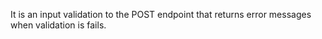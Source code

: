 It is an input validation to the POST endpoint that returns error messages when validation is fails.

